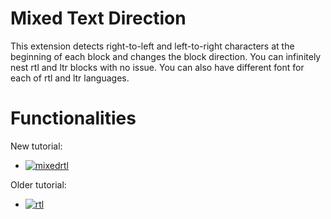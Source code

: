 # Mixed Text Direction

This extension detects right-to-left and left-to-right characters at the beginning of each block and changes the block direction. You can infinitely nest rtl and ltr blocks with no issue. You can also have different font for each of rtl and ltr languages. 



# Functionalities
New tutorial: 
- [![mixedrtl](https://img.youtube.com/vi/z3BoV-vkSRY/0.jpg)](https://www.youtube.com/watch?v=z3BoV-vkSRY)

Older tutorial:
- [![rtl](https://img.youtube.com/vi/fp6akQlmyEw/0.jpg)](https://www.youtube.com/watch?v=fp6akQlmyEw)

